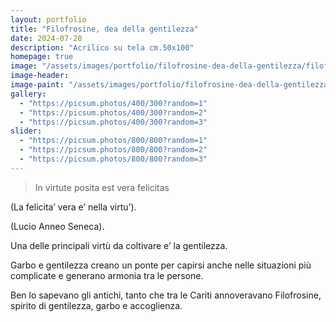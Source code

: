 ```yaml
---
layout: portfolio
title: "Filofrosine, dea della gentilezza"
date: 2024-07-28
description: "Acrilico su tela cm.50x100"
homepage: true
image: "/assets/images/portfolio/filofrosine-dea-della-gentilezza/filofrosine-dea-della-gentilezza-v1.jpg"
image-header:
image-paint: "/assets/images/portfolio/filofrosine-dea-della-gentilezza/image-paint-filofrosine-dea-della-gentilezza-v1.jpg"
gallery:
  - "https://picsum.photos/400/300?random=1"
  - "https://picsum.photos/400/300?random=2"
  - "https://picsum.photos/400/300?random=3"
slider:
  - "https://picsum.photos/800/800?random=1"
  - "https://picsum.photos/800/800?random=2"
  - "https://picsum.photos/800/800?random=3"
---
```

> In virtute posita est vera felicitas

(La felicita’ vera e’ nella virtu’). 

(Lucio Anneo Seneca).                                   

Una delle principali virtù da coltivare e’ la gentilezza. 

Garbo e gentilezza creano un ponte per capirsi anche nelle situazioni più complicate e generano armonia tra le persone. 

Ben lo sapevano gli antichi, tanto che tra le Cariti annoveravano Filofrosine, spirito di  gentilezza, garbo e accoglienza.